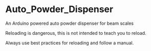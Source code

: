 # Auto_Powder_Dispenser
An Arduino powered auto powder dispenser for beam scales

Reloading is dangerous, this is not intended to teach you to reload. 

Always use best practices for reloading and follow a manual.

